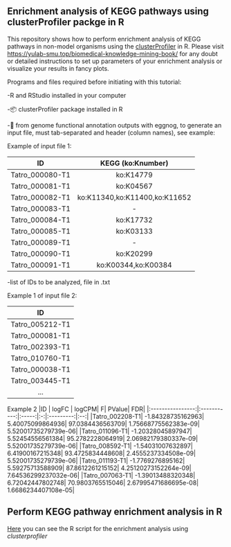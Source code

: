 ## Enrichment analysis of KEGG pathways using clusterProfiler packge in R
This repository shows how to perform enrichment analysis of KEGG pathways in non-model organisms using the 
[clusterProfiler](https://bioconductor.org/packages/release/bioc/html/clusterProfiler.html) in R. 
Please visit https://yulab-smu.top/biomedical-knowledge-mining-book/ for any doubt or detailed instructions
to set up parameters of your enrichment analysis or visualize your results in fancy plots. 

Programs and files required before initiating with this tutorial:

-R and RStudio installed in your computer
 
-:package: clusterProfiler package installed in R

-:egg: from genome functional annotation outputs with eggnog, to generate an input file, must tab-separated and header (column names), see example:

Example of input file 1:

|ID          | KEGG (ko:Knumber)|
|:----------:|:----------:|
|Tatro_000080-T1|ko:K14779|
|Tatro_000081-T1|ko:K04567|
|Tatro_000082-T1|ko:K11340,ko:K11400,ko:K11652|
|Tatro_000083-T1|-|
|Tatro_000084-T1|ko:K17732|
|Tatro_000085-T1|ko:K03133|
|Tatro_000089-T1|-|
|Tatro_000090-T1|ko:K20299|
|Tatro_000091-T1|ko:K00344,ko:K00384|

-list of IDs to be analyzed, file in .txt

Example 1 of input file 2:

|ID          |
|:----------:|
|Tatro_005212-T1|
|Tatro_000081-T1|
|Tatro_002393-T1|
|Tatro_010760-T1|
|Tatro_000038-T1|
|Tatro_003445-T1|
|...|

Example 2
|ID                |	logFC |	logCPM|	F|	PValue|	FDR|
|:----------------:|:-----------:|:-----:|:-:|:---------:|:--:|
|Tatro_002208-T1|	-1.84328735162963|	5.40075099864936|	97.0384436563709|	1.75668775562383e-09|	5.52001735279739e-06|
|Tatro_011096-T1|	-1.20328045897947|	5.52454556561384|	95.2782228064919|	2.06982179380337e-09|	5.52001735279739e-06|
|Tatro_008592-T1|	-1.54031007632897|	6.41900167215348|	93.4725834448608|	2.4555237334508e-09|	5.52001735279739e-06|
|Tatro_011193-T1|	-1.7769276895162|	5.59275713588909|	87.8612261215152|	4.25120273152264e-09|	7.64536299237032e-06|
|Tatro_007063-T1|	-1.39013488320348|	6.72042447802748|	70.9803765515046|	2.67995471686695e-08|	1.6686234407108e-05|

## Perform KEGG pathway enrichment analysis in R
[Here](file:///C:/Users/Orlando%20Camargo/Desktop/cp_enrichment/kegg_pathway_enrichment.html) you can see the R script for the enrichment analysis using *clusterprofiler*
